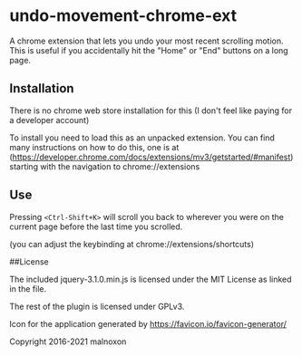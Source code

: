 # undo-movement-chrome-ext
A chrome extension that lets you undo your most recent scrolling motion. This is useful if you accidentally hit the "Home" or "End" buttons on a long page.

## Installation
There is no chrome web store installation for this (I don't feel like paying for a developer account)

To install you need to load this as an unpacked extension. You can find many instructions on how to do this,
one is at (https://developer.chrome.com/docs/extensions/mv3/getstarted/#manifest) starting with the navigation to chrome://extensions

## Use
Pressing `<Ctrl-Shift+K>` will scroll you back to wherever you were on the current page before the last time you scrolled.

(you can adjust the keybinding at chrome://extensions/shortcuts)

##License

The included jquery-3.1.0.min.js is licensed under the MIT License as linked in the file.

The rest of the plugin is licensed under GPLv3.

Icon for the application generated by https://favicon.io/favicon-generator/

Copyright 2016-2021 malnoxon
